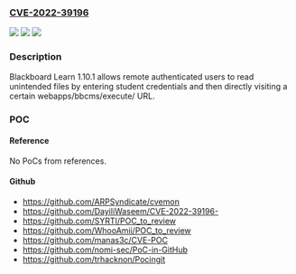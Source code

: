 ### [CVE-2022-39196](https://cve.mitre.org/cgi-bin/cvename.cgi?name=CVE-2022-39196)
![](https://img.shields.io/static/v1?label=Product&message=n%2Fa&color=blue)
![](https://img.shields.io/static/v1?label=Version&message=n%2Fa&color=blue)
![](https://img.shields.io/static/v1?label=Vulnerability&message=n%2Fa&color=brighgreen)

### Description

Blackboard Learn 1.10.1 allows remote authenticated users to read unintended files by entering student credentials and then directly visiting a certain webapps/bbcms/execute/ URL.

### POC

#### Reference
No PoCs from references.

#### Github
- https://github.com/ARPSyndicate/cvemon
- https://github.com/DayiliWaseem/CVE-2022-39196-
- https://github.com/SYRTI/POC_to_review
- https://github.com/WhooAmii/POC_to_review
- https://github.com/manas3c/CVE-POC
- https://github.com/nomi-sec/PoC-in-GitHub
- https://github.com/trhacknon/Pocingit

